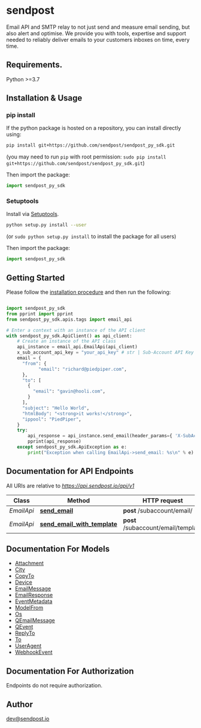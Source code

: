 # sendpost
Email API and SMTP relay to not just send and measure email sending, but also alert and optimise. We provide you with tools, expertise and support needed to reliably deliver emails to your customers inboxes on time, every time.

## Requirements.

Python &gt;&#x3D;3.7


## Installation & Usage
### pip install

If the python package is hosted on a repository, you can install directly using:

```sh
pip install git+https://github.com/sendpost/sendpost_py_sdk.git
```
(you may need to run `pip` with root permission: `sudo pip install git+https://github.com/sendpost/sendpost_py_sdk.git`)

Then import the package:
```python
import sendpost_py_sdk
```

### Setuptools

Install via [Setuptools](http://pypi.python.org/pypi/setuptools).

```sh
python setup.py install --user
```
(or `sudo python setup.py install` to install the package for all users)

Then import the package:
```python
import sendpost_py_sdk
```

## Getting Started

Please follow the [installation procedure](#installation--usage) and then run the following:

```python

import sendpost_py_sdk
from pprint import pprint
from sendpost_py_sdk.apis.tags import email_api

# Enter a context with an instance of the API client
with sendpost_py_sdk.ApiClient() as api_client:
    # Create an instance of the API class
    api_instance = email_api.EmailApi(api_client)
    x_sub_account_api_key = "your_api_key" # str | Sub-Account API Key
    email = {
      "from": {
            "email": "richard@piedpiper.com",
      },
      "to": [
        {
          "email": "gavin@hooli.com",
        }
      ],
      "subject": "Hello World",
      "htmlBody": "<strong>it works!</strong>",
      "ippool": "PiedPiper",
    }
    try:
        api_response = api_instance.send_email(header_params={ 'X-SubAccount-ApiKey': x_sub_account_api_key}, body=email)
        pprint(api_response)
    except sendpost_py_sdk.ApiException as e:
        print("Exception when calling EmailApi->send_email: %s\n" % e)
```

## Documentation for API Endpoints

All URIs are relative to *https://api.sendpost.io/api/v1*

Class | Method | HTTP request | Description
------------ | ------------- | ------------- | -------------
*EmailApi* | [**send_email**](docs/apis/tags/EmailApi.md#send_email) | **post** /subaccount/email/ | 
*EmailApi* | [**send_email_with_template**](docs/apis/tags/EmailApi.md#send_email_with_template) | **post** /subaccount/email/template | 

## Documentation For Models

 - [Attachment](docs/models/Attachment.md)
 - [City](docs/models/City.md)
 - [CopyTo](docs/models/CopyTo.md)
 - [Device](docs/models/Device.md)
 - [EmailMessage](docs/models/EmailMessage.md)
 - [EmailResponse](docs/models/EmailResponse.md)
 - [EventMetadata](docs/models/EventMetadata.md)
 - [ModelFrom](docs/models/ModelFrom.md)
 - [Os](docs/models/Os.md)
 - [QEmailMessage](docs/models/QEmailMessage.md)
 - [QEvent](docs/models/QEvent.md)
 - [ReplyTo](docs/models/ReplyTo.md)
 - [To](docs/models/To.md)
 - [UserAgent](docs/models/UserAgent.md)
 - [WebhookEvent](docs/models/WebhookEvent.md)

## Documentation For Authorization

 Endpoints do not require authorization.


## Author

dev@sendpost.io

```
